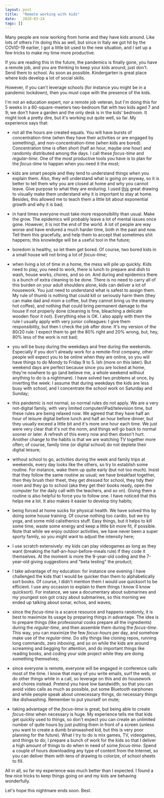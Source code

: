 ```yaml
---
layout: post
title:  "Remote working with kids"
date:   2020-03-24
tags: []
---
```


Many people are now working from home and they have kids around. Like lots of others I'm doing this as well, but since in Italy we got hit by the COVID-19 earlier, I got a little bit used to the new situation, and I set up a few tricks to make my time more productive.

If you are reading this in the future, the pandemics is finally gone, you have a remote job, and you are thinking to keep your kids around, just don't. Send them to school. As soon as possible. Kindergarten is great place where kids develop a lot of social skills.

However, if you can't leverage schools (for instance you might be in a pandemic lockdown), then you must cope with the presence of the kids.

I'm not an education expert, nor a remote job veteran, but I'm doing this for 5 weeks in a 60-square-meeters two-bedroom flat with two kids aged 7 and 9; we don't have a garden and the only desk is in the kids' bedroom. It might look a pretty dire, but it's working out quite well, so far. My experience says that:

- not all the hours are created equals. You will have bursts of concentration-time (when they have their activities or are engaged by something), and non-concentration-time (when kids are bored). Concentration time is often short (half an hour, maybe one hour) and randomly distributed among the days. I call these *focus-time* and *regular-time*. One of the most productive tools you have is to plan for the *focus-time* to happen when you need it the most;

- kids are smart people and they tend to understand things when you explain them. Also, they will understand what is going on anyway, so it is better to tell them why you are closed at home and why you cannot leave. Give purpose to what they are enduring. I used [this](https://thespinoff.co.nz/politics/22-03-2020/siouxsie-wiles-toby-morris-what-does-level-two-mean-and-why-does-it-matter/) great drawing to visually make them understand why it is important to stay at home. Besides, this allowed me to teach them a little bit about exponential growth and why it is bad;

- in hard times everyone must take more responsibility than usual. Make the grow. The epidemics will probably leave a lot of mental issues once gone. However, it is not the end of the world. A lot of people are way worse and have endured a much harder time, both in the past and now. Tell them this gracefully, and help them to accept that sometimes shit happens; this knowledge will be a useful tool in the future;

- boredom is healthy, so let them get bored. Of course, two bored kids in a small house will not bring a lot of *focus-time*;

- when living a lot of time in a home, the mess will pile up quickly. Kids need to play, you need to work, there is lunch to prepare and dish to wash, house works, chores, and so on. And during and epidemics there is a bunch of extra cleaning to be done. There is no need to carry all of this burden on your adult shoulders alone, kids can deliver a lot of housework. You just need to understand what is safest to assign them. My rule of thumb is nothing that could kill or seriously harm them (they can make dad and mom a coffee, but they cannot bring us the steamy hot coffee), and nothing that could bring permanent damage to the house if not properly done (cleaning is fine, bleaching a delicate wooden floor it not). Everything else is OK. I also apply with them the rule I usually apply with very junior colleagues: I give them responsibility, but then I check the job after done. It's my version of the 80/20 rule: I expect them to get the 80% right and 20% wrong, but, hey, 80% less of the work is not bad;

- you will be busy during the weekdays and free during the weekends. Especially if you don't already work for a remote-first company, other people will expect you to be online when they are online, so you will have things to do Mondy to Friday 9 to 5. Ish (more on this later). But weekend days are perfect because since you are locked at home, they're nowhere to go (and believe me, a whole weekend without anything to do is a nightmare). I have solved two problems at once, by inverting the week: I assume that during weekdays the kids are less busy with school, and I concentrate the school work on Saturday and Sunday;

- this pandemic is not normal, so normal rules do not apply. We are a very not-digital family, with very limited computer/iPad/television time, but these rules are being relaxed now. We agreed that they have half an hour of leisure digital before lunch and half an hour before dinner, but they usually exceed a little bit and it's more one hour each time. We just were very clear that it's not the norm, and things will go back to normal sooner or later. A refresh of this every now and then doesn't hurt. Another change to the habits is that we are watching TV together more often; of course, family time (or digital school) do not deplete their digital leisure;

- without school to go, activities during the week and family trips at weekends, every day looks like the others, so try to establish some routine. For instance, wake them up quite early (but not too much). Insist that they follow the same routine as usual; we have breakfast together, then they brush their theet, they get dressed for school, they tidy their room and they go to school (aka they get their books ready, open the computer for the daily call with the teachers, and so on). Giving them a routine is also helpful to force you to follow one. I have noticed that this helps me a lot. It also makes it easier to develop tiny habits;

- being forced at home sucks for physical health. We have solved this by doing some house training. Of course nothing too cardio, but we try yoga, and some mild calisthenics stuff. Easy things, but it helps to kill some time, waste some energy and keep a little bit more fit, if possible. Note that while we enjoy outdoor activities, we have never been a super sporty family, so you might want to adjust the intensity here;

- I use scratch extensively: my kids can play videogames as long as they want (breaking the half-an-hour-before-meals rule) if they code it themselves. At the moment is more the 9-year-old coding and the 7-year-old giving suggestions and "beta testing" the product;

- I take advantage of my education: for instance one evening I have challenged the kids that I would be quicker than them to alphabetically sort books. Of course, I didn't mention them I would use quicksort to be efficient. I use any occasion to explain to them things I know (I know quicksort). For instance, we saw a documentary about submarines and my youngest son got crazy about submarines, so this morning we ended up talking about sonar, echos, and waves;

- since the *focus-time* is a scarce resource and happens randomly, it is best to maximize its usage by preparing things in advantage. The idea is to prepare things (like professional cooks prepare all the ingredients) during the *regular-time*, and then assemble them during the *focus-time*. This way, you can maximize the few *focus-hours* per day, and somehow make use of the *regular-time*. Do silly things like cloning repos, running long commands, zero inboxing, and so on while the kids are around screaming and begging for attention, and do important things like reading books, and coding your side project while they are doing something themselves;

- since everyone is remote, everyone will be engaged in conference calls most of the time. I know that many of you write emails, surf the web, or do other things while in a call, so leverage on this and do housework and chores instead. Pretend you have low bandwidth, so that you can avoid video calls as much as possible, put some Bluetooth earphones and while people speak about unnecessary things, do necessary things like dishwashing. Remember to put yourself on mute;

- taking advantage of the *focus-time* is great, but being able to create *focus-time* when necessary is huge. My experience tells me that kids get quickly used to things, so don't expect you can create an unlimited number of quite hours by just putting them in front of a screen (unless you want to create a dumb brainwashed kid, but this is very poor planning for the future). What I try to do is mix games, TV, videogames, and things to do; I prepare a bunch of work for the kids so that I deliver a high amount of things to do when in need of some *focus-time*. Spend a couple of hours downloading any type of content from the Internet, so you can deliver them with tens of drawing to colorize, of school sheets to fill.

All in all, so far my experience was much better than I expected. I found a few nice tricks to keep things going on and my kids are behaving wonderfully.

Let's hope this nightmare ends soon. Best.
